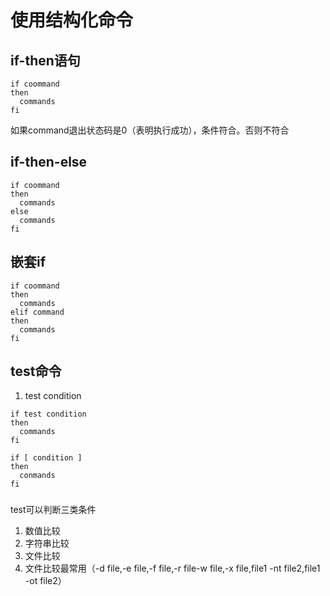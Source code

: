 # 使用结构化命令
## if-then语句
```
if coommand
then
  commands
fi
```
如果command退出状态码是0（表明执行成功），条件符合。否则不符合
## if-then-else
```
if coommand
then
  commands
else
  commands
fi
```
## 嵌套if
```
if coommand
then
  commands
elif command
then
  commands
fi
```
## test命令
1. test condition
```
if test condition
then
  commands
fi

if [ condition ]
then
  conmands
fi
```
###
test可以判断三类条件
1. 数值比较
2. 字符串比较
3. 文件比较
4. 文件比较最常用（-d file,-e file,-f file,-r file-w file,-x file,file1 -nt file2,file1 -ot file2）

